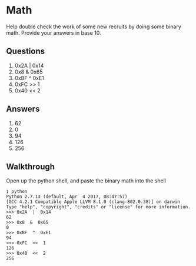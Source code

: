 # Math
Help double check the work of some new recruits by doing some binary math. Provide your answers in base 10.

## Questions
1. 0x2A  |  0x14
2. 0x8  &  0x65
3. 0xBF  ^  0xE1
4. 0xFC  >>  1
5. 0x40  <<  2

## Answers
1. 62
2. 0
3. 94
4. 126
5. 256

## Walkthrough
Open up the python shell, and paste the binary math into the shell
```
❯ python
Python 2.7.13 (default, Apr  4 2017, 08:47:57)
[GCC 4.2.1 Compatible Apple LLVM 8.1.0 (clang-802.0.38)] on darwin
Type "help", "copyright", "credits" or "license" for more information.
>>> 0x2A  |  0x14
62
>>> 0x8  &  0x65
0
>>> 0xBF  ^  0xE1
94
>>> 0xFC  >>  1
126
>>> 0x40  <<  2
256
```
